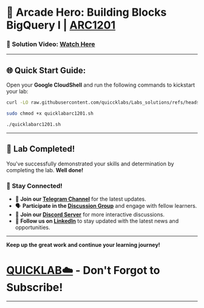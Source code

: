 
# 🚀 Arcade Hero: Building Blocks BigQuery I | [ARC1201](https://www.cloudskillsboost.google/catalog_lab/31915)

### 🔗 **Solution Video:** [Watch Here ](https://youtu.be/1qrMhr2wa-Q)

---

## 🌐 **Quick Start Guide:**

Open your **Google CloudShell** and run the following commands to kickstart your lab:


```bash
curl -LO raw.githubusercontent.com/quiccklabs/Labs_solutions/refs/heads/master/Arcade%20Hero/quicklabarc1201.sh

sudo chmod +x quicklabarc1201.sh

./quicklabarc1201.sh
```

---

## 🎉 **Lab Completed!**

You've successfully demonstrated your skills and determination by completing the lab. **Well done!**

### 🌟 **Stay Connected!**

- 🔔 **Join our [Telegram Channel](https://t.me/quiccklab)** for the latest updates.
- 🗣 **Participate in the [Discussion Group](https://t.me/Quicklabchat)** and engage with fellow learners.
- 💬 **Join our [Discord Server](https://discord.gg/7fAVf4USZn)** for more interactive discussions.
- 💼 **Follow us on [LinkedIn](https://www.linkedin.com/company/quicklab-linkedin/)** to stay updated with the latest news and opportunities.


---

**Keep up the great work and continue your learning journey!**

# [QUICKLAB☁️](https://www.youtube.com/@quick_lab) - Don't Forgot to Subscribe!

---
